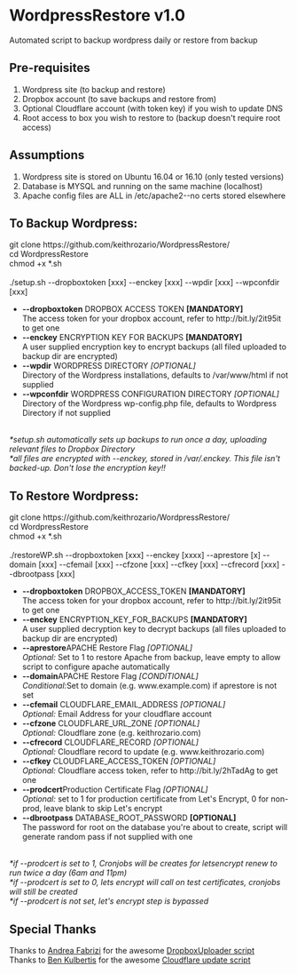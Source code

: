 # WordpressRestore v1.0
Automated script to backup wordpress daily or restore from backup

<h2>Pre-requisites</h2>

1. Wordpress site (to backup and restore)<br>
2. Dropbox account (to save backups and restore from)<br>
3. Optional Cloudflare account (with token key) if you wish to update DNS<br>
4. Root access to box you wish to restore to (backup doesn't require root access)<br>

<h2>Assumptions</h2>

1. Wordpress site is stored on Ubuntu 16.04 or 16.10 (only tested versions) <br>
2. Database is MYSQL and running on the same machine (localhost) <br>
3. Apache config files are ALL in /etc/apache2--no certs stored elsewhere <br>

<h2>To Backup Wordpress:</h2>
git clone https://github.com/keithrozario/WordpressRestore/ <br>
cd WordpressRestore <br>
chmod +x *.sh <br><br>
./setup.sh --dropboxtoken [xxx] --enckey [xxx] --wpdir [xxx] --wpconfdir [xxx] <br>
<ul>
<li><b>--dropboxtoken</b> DROPBOX ACCESS TOKEN <b>[MANDATORY]</b><br>
The access token for your dropbox account, refer to http://bit.ly/2it95it to get one<br>
<li><b>--enckey</b> ENCRYPTION KEY FOR BACKUPS <b>[MANDATORY]</b><br>
A user supplied encryption key to encrypt backups (all filed uploaded to backup dir are encrypted)<br>
<li><b>--wpdir</b> WORDPRESS DIRECTORY <i>[OPTIONAL]</i><br>
Directory of the Wordpress installations, defaults to /var/www/html if not supplied<br>
<li><b>--wpconfdir</b> WORDPRESS CONFIGURATION DIRECTORY <i>[OPTIONAL]</i><br>
Directory of the Wordpress wp-config.php file, defaults to Wordpress Directory if not supplied<br>
</ul><br><i>
*setup.sh automatically sets up backups to run once a day, uploading relevant files to Dropbox Directory <br>
*all files are encrypted with --enckey, stored in /var/.enckey. This file isn't backed-up. Don't lose the encryption key!!
</i><br>

<h2>To Restore Wordpress:</h2>
git clone https://github.com/keithrozario/WordpressRestore/ <br>
cd WordpressRestore <br>
chmod +x *.sh <br><br>
./restoreWP.sh --dropboxtoken [xxx] --enckey [xxxx] --aprestore [x] --domain [xxx] --cfemail [xxx] --cfzone [xxx] --cfkey [xxx] --cfrecord [xxx] --dbrootpass [xxx] 
<ul>
<li><b>--dropboxtoken</b> DROPBOX_ACCESS_TOKEN <b>[MANDATORY]</b><br>
The access token for your dropbox account, refer to http://bit.ly/2it95it to get one<br>
<li><b>--enckey</b> ENCRYPTION_KEY_FOR_BACKUPS <b>[MANDATORY]</b><br>
A user supplied decryption key to decrypt backups (all files uploaded to backup dir are encrypted)<br>
<li><b>--aprestore</b>APACHE Restore Flag <i>[OPTIONAL]</i><br>
<i>Optional:</i> Set to 1 to restore Apache from backup, leave empty to allow script to configure apache automatically<br>
<li><b>--domain</b>APACHE Restore Flag <i>[CONDITIONAL]</i><br>
<i>Conditional:</i>Set to domain (e.g. www.example.com) if aprestore is not set <br>
<li><b>--cfemail</b> CLOUDFLARE_EMAIL_ADDRESS <i>[OPTIONAL]</i><br>
<i>Optional:</i> Email Address for your cloudflare account <br>
<li><b>--cfzone</b> CLOUDFLARE_URL_ZONE <i>[OPTIONAL]</i><br>
<i>Optional:</i> Cloudflare zone (e.g. keithrozario.com)
<li><b>--cfrecord</b> CLOUDFLARE_RECORD <i>[OPTIONAL]</i><br>
<i>Optional:</i> Cloudflare record to update (e.g. www.keithrozario.com)
<li><b>--cfkey</b> CLOUDFLARE_ACCESS_TOKEN <i>[OPTIONAL]</i><br>
<i>Optional:</i> Cloudflare access token, refer to http://bit.ly/2hTadAg to get one<br>
<li><b>--prodcert</b>Production Certificate Flag <i>[OPTIONAL]</i><br>
<i>Optional:</i> set to 1 for production certificate from Let's Encrypt, 0 for non-prod, leave blank to skip Let's encrypt<br>
<li><b>--dbrootpass</b> DATABASE_ROOT_PASSWORD <b>[OPTIONAL]</b><br>
The password for root on the database you're about to create, script will generate random pass if not supplied with one <br>
</ul>
<br><i>
*if --prodcert is set to 1, Cronjobs will be creates for letsencrypt renew to run twice a day (6am and 11pm) <br>
*if --prodcert is set to 0, lets encrypt will call on test certificates, cronjobs will still be created <br>
*if --prodcert is not set, let's encrypt step is bypassed <br>
</i>

<h2>Special Thanks</h2>
Thanks to <a href="https://github.com/andreafabrizi">Andrea Fabrizi</a> for the awesome <a href="https://github.com/andreafabrizi/Dropbox-Uploader">DropboxUploader script</a>  <br>
Thanks to <a href="https://gist.github.com/benkulbertis">Ben Kulbertis</a> for the awesome <a href="https://gist.github.com/benkulbertis/fff10759c2391b6618dd/">Cloudflare update script</a>  <br>

